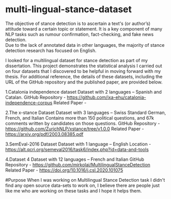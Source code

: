 # multi-lingual-stance-dataset

The objective of stance detection is to ascertain a text's (or author’s) attitude toward a certain topic or statement. It is a key component of many NLP tasks such as rumour confirmation, fact-checking, and fake news detection.  
Due to the lack of annotated data in other languages, the majority of stance detection research has focused on English.

I looked for a multilingual dataset for stance detection as part of my dissertation. This project demonstrates the statistical analysis I carried out on four datasets that I discovered to be helpful in moving forward with my thesis.
For additional reference, the details of these datasets, including the URL of the GitHub repository and the published paper, are provided below.

1.Catalonia independence dataset
  Dataset with 2 languages – Spanish and Catalan.
  GitHub Repository - https://github.com/ixa-ehu/catalonia-independence-corpus
  Related Paper - 
  
2.The x-stance Dataset
  Dataset with 3 languages – Swiss Standard German, French, and Italian
  Contains more than 150 political questions, and 67k comments written by candidates on those questions. 
  GitHub Repository - https://github.com/ZurichNLP/xstance/tree/v1.0.0
  Related Paper - https://arxiv.org/pdf/2003.08385.pdf
  
3.SemEval-2016 Dataset
  Dataset with 1 language – English
  Location - https://alt.qcri.org/semeval2016/task6/index.php?id=data-and-tools
  
4.Dataset 4
  Dataset with 12 languages – French and Italian
  GitHub Repository - https://github.com/mirkolai/MultilingualStanceDetection
  Related Paper - https://doi.org/10.1016/j.csl.2020.101075

#Purpose
When I was working on Multilingual Stance Detection task I didn't find any open source data-sets to work on, I believe there are people just like me who are working on these tasks and I hope it helps them.
